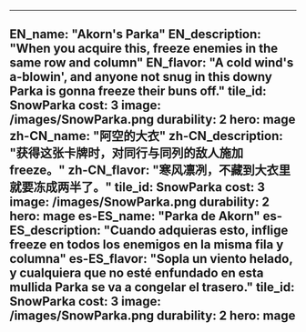 ---

EN_name: "Akorn's Parka"
EN_description: "When you acquire this, freeze enemies in the same row and column"
EN_flavor: "A cold wind's a-blowin', and anyone not snug in this downy Parka is gonna freeze their buns off."
tile_id: SnowParka
cost: 3
image: /images/SnowParka.png
durability: 2
hero: mage
zh-CN_name: "阿空的大衣"
zh-CN_description: "获得这张卡牌时，对同行与同列的敌人施加freeze。"
zh-CN_flavor: "寒风凛冽，不藏到大衣里就要冻成两半了。"
tile_id: SnowParka
cost: 3
image: /images/SnowParka.png
durability: 2
hero: mage
es-ES_name: "Parka de Akorn"
es-ES_description: "Cuando adquieras esto, inflige freeze en todos los enemigos en la misma fila y columna"
es-ES_flavor: "Sopla un viento helado, y cualquiera que no esté enfundado en esta mullida Parka se va a congelar el trasero."
tile_id: SnowParka
cost: 3
image: /images/SnowParka.png
durability: 2
hero: mage
---